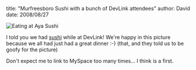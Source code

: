 
title: "Murfreesboro Sushi with a bunch of DevLink attendees"
author: David
date: 2008/08/27

![Eating at Aya Sushi](http://www.mohundro.com/blog/content/binary/WindowsLiveWriter/MurfreesboroSushiwithabunchofDevLinkatte_12C4C/devlink2008-ayasushi_2.jpg)

I told you we had [sushi](http://www.myspace.com/ayasushi) while at DevLink! We're happy in this picture because we all had just had a great dinner :-) (that, and they told us to be goofy for the picture) 

Don't expect me to link to MySpace too many times... I think is a first. 
